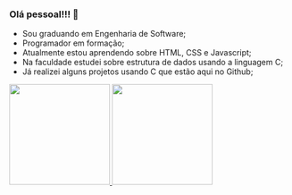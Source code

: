 ### Olá pessoal!!! 👋

- Sou graduando em Engenharia de Software;
- Programador em formação;
- Atualmente estou aprendendo sobre HTML, CSS e Javascript;
- Na faculdade estudei sobre estrutura de dados usando a linguagem C;
- Já realizei alguns projetos usando C que estão aqui no Github;

<div>
  <a href="https://github.com/EduAvelar">
  <img height="180em" src="https://github-readme-stats.vercel.app/api?username=EduAvelar&show_icons=true&theme=prussian&include_all_commits=true&count_private=true"/>
  <img height="180em" src="https://github-readme-stats.vercel.app/api/top-langs/?username=EduAvelar&layout=compact&langs_count=7&theme=prussian"/>
</div>

<!--
- 🔭 I’m currently working on ...
- 🌱 I’m currently learning HTML, CSS, Javascript, C
- 👯 I’m looking to collaborate on ...
- 🤔 I’m looking for help with ...
- 💬 Ask me about ...
- 📫 How to reach me: ...
- 😄 Pronouns: ...
- ⚡ Fun fact: ...
-->
<!--criando um README para o perfil do github-->
